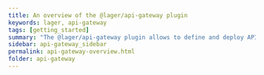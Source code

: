 ```yaml
---
title: An overview of the @lager/api-gateway plugin
keywords: lager, api-gateway
tags: [getting_started]
summary: "The @lager/api-gateway plugin allows to define and deploy APIs in Amazon API Gateway using the Swagger specification"
sidebar: api-gateway_sidebar
permalink: api-gateway-overview.html
folder: api-gateway
---
```

